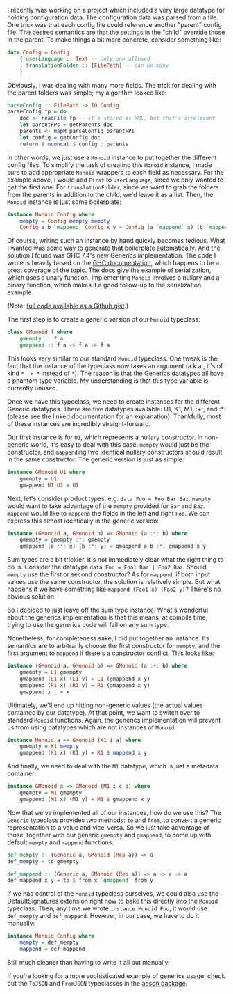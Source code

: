 I recently was working on a project which included a very large datatype for
holding configuration data. The configuration data was parsed from a file. One
trick was that each config file could reference another "parent" config file.
The desired semantics are that the settings in the "child" override those in
the parent. To make things a bit more concrete, consider something like:

```haskell
data Config = Config
    { userLanguage :: Text -- only one allowed
    , translationFolder :: [FilePath] -- can be many
    }
```

Obviously, I was dealing with many more fields. The trick for dealing with the
parent folders was simple; my algorithm looked like:

```haskell
parseConfig :: FilePath -> IO Config
parseConfig fp = do
    doc <- readFile fp -- it's stored as XML, but that's irrelevant
    let parentFPs = getParents doc
    parents <- mapM parseConfig parentFPs
    let config = getConfig doc
    return $ mconcat $ config : parents
```

In other words, we just use a `Monoid` instance to put together the different
config files. To simplify the task of creating this `Monoid` instance, I made
sure to add appropriate `Monoid` wrappers to each field as necessary. For the
example above, I would add `First` to `userLanguage`, since we only wanted to
get the first one. For `translationFolder`, since we want to grab the folders
from the parents in addition to the child, we'd leave it as a list. Then, the
`Monoid` instance is just some boilerplate:

```haskell
instance Monoid Config where
    mempty = Config mempty mempty
    Config a b `mappend` Config x y = Config (a `mappend` x) (b `mappend` y)
```

Of course, writing such an instance by hand quickly becomes tedious. What I
wanted was some way to generate that boilerplate automatically. And the
solution I found was GHC 7.4's new Generics implementation. The code I wrote is
heavily based on the [GHC
documentation](http://www.haskell.org/ghc/docs/7.4.2/html/users_guide/generic-programming.html),
which happens to be a great coverage of the topic. The docs give the example of
serialization, which uses a unary function. Implementing `Monoid` involves a
nullary and a binary function, which makes it a good follow-up to the
serialization example.

(Note: [full code available as a Github gist](https://gist.github.com/3769191).)

The first step is to create a generic version of our `Monoid` typeclass:

```haskell
class GMonoid f where
    gmempty :: f a
    gmappend :: f a -> f a -> f a
```

This looks very similar to our standard `Monoid` typeclass. One tweak is the
fact that the instance of the typeclass now takes an argument (a.k.a., it's of
kind `* -> *` instead of `*`). The reason is that the Generics datatypes all
have a phantom type variable. My understanding is that this type variable is
currently unused.

Once we have this typeclass, we need to create instances for the different
Generic datatypes. There are five datatypes available: U1, K1, M1, :+:, and :*:
(please see the linked documentation for an explanation). Thankfully, most of
these instances are incredibly straight-forward.

Our first instance is for `U1`, which represents a nullary constructor. In
non-generic world, it's easy to deal with this case. `mempty` would just be the
constructor, and `mappend`ing two identical nullary constructors should result
in the same constructor. The generic version is just as simple:

```haskell
instance GMonoid U1 where
    gmempty = U1
    gmappend U1 U1 = U1
```

Next, let's consider product types, e.g. `data Foo = Foo Bar Baz`. `mempty`
would want to take advantage of the `mempty` provided for `Bar` and `Baz`.
`mappend` would like to `mappend` the fields in the left and right `Foo`. We
can express this almost identically in the generic version:

```haskell
instance (GMonoid a, GMonoid b) => GMonoid (a :*: b) where
    gmempty = gmempty :*: gmempty
    gmappend (a :*: x) (b :*: y) = gmappend a b :*: gmappend x y
```

Sum types are a bit trickier. It's not immediately clear what the right thing
to do is. Consider the datatype `data Foo = Foo1 Bar | Foo2 Baz`. Should
`mempty` use the first or second constructor? As for `mappend`, if both input
values use the same constructor, the solution is relatively simple. But what
happens if we have something like `mappend (Foo1 x) (Foo2 y)`? There's no
obvious solution.

So I decided to just leave off the sum type instance. What's wonderful about
the generics implementation is that this means, at compile time, trying to use
the generics code will fail on any sum type.

Nonetheless, for completeness sake, I did put together an instance. Its
semantics are to arbitrarily choose the first constructor for `mempty`, and the
first argument to `mappend` if there's a constructor conflict. This looks like:

```haskell
instance (GMonoid a, GMonoid b) => GMonoid (a :+: b) where
    gmempty = L1 gmempty
    gmappend (L1 x) (L1 y) = L1 (gmappend x y)
    gmappend (R1 x) (R1 y) = R1 (gmappend x y)
    gmappend x _ = x
```

Ultimately, we'll end up hitting non-generic values (the actual values
contained by our datatype). At that point, we want to switch over to standard
`Monoid` functions. Again, the generics implementation will prevent us from
using datatypes which are not instances of `Monoid`.

```haskell
instance Monoid a => GMonoid (K1 i a) where
    gmempty = K1 mempty
    gmappend (K1 x) (K1 y) = K1 $ mappend x y
```

And finally, we need to deal with the `M1` datatype, which is just a metadata
container:

```haskell
instance GMonoid a => GMonoid (M1 i c a) where
    gmempty = M1 gmempty
    gmappend (M1 x) (M1 y) = M1 $ gmappend x y
```

Now that we've implemented all of our instances, how do we use this? The
`Generic` typeclass provides two methods: `to` and `from`, to convert a generic
representation to a value and vice-versa. So we just take advantage of those,
together with our generic `gmempty` and `gmappend`, to come up with default
`mempty` and `mappend` functions:

```haskell
def_mempty :: (Generic a, GMonoid (Rep a)) => a
def_mempty = to gmempty

def_mappend :: (Generic a, GMonoid (Rep a)) => a -> a -> a
def_mappend x y = to $ from x `gmappend` from y
```

If we had control of the `Monoid` typeclass ourselves, we could also use the
DefaultSignatures extension right now to bake this directly into the `Monoid`
typeclass. Then, any time we wrote `instance Monoid Foo`, it would use
`def_mempty` and `def_mappend`. However, in our case, we have to do it
manually:

```haskell
instance Monoid Config where
    mempty = def_mempty
    mappend = def_mappend
```

Still much cleaner than having to write it all out manually.

If you're looking for a more sophisticated example of generics usage, check out
the `ToJSON` and `FromJSON` typeclasses in the [aeson
package](http://hackage.haskell.org/packages/archive/aeson/0.6.0.2/doc/html/Data-Aeson.html#t:ToJSON).
